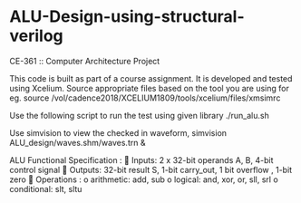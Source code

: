 # ALU-Design-using-structural-verilog
CE-361 :: Computer Architecture Project 

This code is built as part of a course assignment. It is developed and tested using Xcelium. 
Source appropriate files based on the tool you are using 
for eg.
source /vol/cadence2018/XCELIUM1809/tools/xcelium/files/xmsimrc

Use the following script to run the test using given library
./run_alu.sh

Use simvision to view the checked in waveform,
simvision ALU_design/waves.shm/waves.trn &

ALU Functional Specification :
 Inputs: 2 x 32-bit operands A, B, 4-bit control signal
 Outputs: 32-bit result S, 1-bit carry_out, 1 bit overflow , 1-bit zero
 Operations :
o arithmetic: add, sub
o logical: and, xor, or, sll, srl
o conditional: slt, sltu
